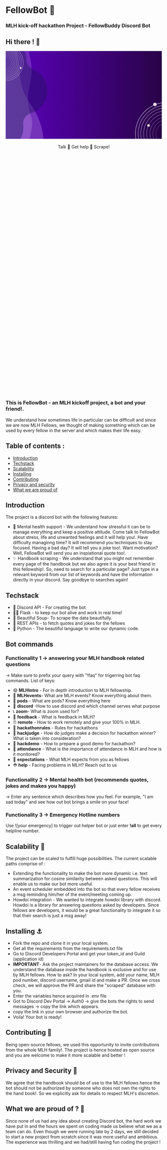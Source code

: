 # FellowBot 🤖
### MLH kick-off hackathon Project - FellowBuddy Discord Bot

## **Hi there ! :wave:**

![Cover](Fb.gif)
<div align="center" style="height : 800px">
Talk 💠 Get help 💠 Scrape!
                            </div>

### **This is FellowBot - an MLH kickoff project, a bot and your friend!.**

We understand how sometimes life in particular can be difficult and since we are now MLH Fellows, we thought of making something which can be used by every fellow in the server and which makes their life easy.

## Table of contents :
- [Introduction](#introduction)
- [Techstack](#techstack)
- [Scalability](#scalability)
- [Installing](#installing)
- [Contributing](#contributing)
- [Privacy and security](#privacy-and-security)
- [What we are proud of](#what-we-are-proud-of) 

## Introduction
The project is a discord bot with the following features:
- 🧠 Mental health support - We understand how stressful it can be to manage everything and keep a positive attitude. Come talk to FellowBot about stress, life and unwanted feelings and it will help you!. Have difficulty managinng time? It will recommend you techniques to stay focused. Having a bad day? It will tell you a joke too!. Want motivation? Well, FellowBot will send you an inspiational quote too!.
- ✨ Handbook scraping - We understand that you might not remember every page of the handbook but we also agree it is your best friend in this fellowship!. So, need to search for a particular page? Just type in a relevant keyword from our list of keywords and have the information directly in your discord. Say goodbye to searches again!


## Techstack
- 🤖 Discord API - For creating the bot
- 🧑‍💻 Flask - to keep our bot alive and work in real time!
- 🥣 Beautiful Soup- To scrape the data beautifully.
- 🛌 REST APIs - to fetch quotes and jokes for the fellows
- 🐍 Python - The beautiful language to write our dynamic code.

## Bot commands
### Functionality 1 -> answering your MLH handbook related questions
-> Make sure to prefix your query with "!faq" for trigerring bot faq commands. List of keys:
- 😄 **MLHintro** - For in depth introduction to MLH fellowship.
- 🌲 **MLHevents**- What are MLH events? Know everything about them.
- 🚂 **pods** - What are pods? Know everything here
- 📱 **discord** -How to use discord and which channel serves what purpose
- 📞 **zoom**- What is zoom used for?
- 📢 **feedback** - What is feedback in MLH?
- ⏰ **remote** - How to work remotely and give your 100% in MLH.
- 📏 **hackathonrules** - Rules for hackathons
- 🥇 **hackjudge** - How do judges make a decision for hackathon winner? What is taken into consideration?
- 💯 **hackdemo** - How to prepare a good demo for hackathon?
- 🙋 **attendance** - What is the importance of attendance in MLH and how is it monitored?
- 💁 **expectations** - What MLH expects from you as fellows
- ⛑️ **help** - Facing problems in MLH? Reach out to us


### Functionality 2 -> Mental health bot (recommends quotes, jokes and makes you happy)
-> Enter any sentence which describes how you feel. For example, "I am sad today" and see how out bot brings a smile on your face!

### Functionality 3 -> Emergency Hotline numbers 
Use ![your emergency] to trigger out helper bot or just enter **!all** to get every helpline number.

## Scalability 🌺
The project can be scaled to fulfill huge possibilities. The current scalable paths comprise of :
- Extending the functionality to make the bot more dynamic i.e. text summarization for cosine similarity between asked questions. This will enable us to make our bot more useful.
- An event scheduler embedded into the bot so that every fellow receives a msg reminding him/her of the event/meeting coming up.
- Howdoi integration - We wanted to integrate howdoi library with discord. Howdoi is a library for answering questions asked by developers. Since fellows are developers, it would be a great functionality to integrate it so that their search is just a msg away!

## Installing ⚓
- Fork the repo and clone it in your local system.
- Get all the requirements from the requirements.txt file
- Go to Discord Developers Portal and get your token_id and Guild (application id)
- **IMPORTANT**- Ask the project maintainers for the database access. We understand the database inside the handbook is exclusive and for use by MLH fellows. How to ask? In your local system, add your name, MLH pod number, discord username, gmail id and make a PR. Once we cross check, we will approve the PR and share the "scraped" database with you.
- Enter the variables hence acquired in .env file
- Got to Discord Dev Portal -> Auth0  -> give the bots the rights to send messages -> copy the link which appears.
- copy the link in your own browser and authorize the bot.
- Voila! Your bot is ready!

## Contributing 👬
Being open-source fellows, we used this opportunity to invite contributions from the whole MLH family!. The project is hence hosted as open source and you are welcome to make it more scalable and better !

## Privacy and Security 🔐
We agree that the handbook should be of use to the MLH fellows hence the bot should not be authorized by someone who does not own the rights to the hand book!. So we explicitly ask for details to respect MLH's discretion.

## What we are proud of ? 🥳
Since none of us had any idea about creating Discord bot, the hard work we have put in and the hours we spent on coding made us believe what we as a team can do. Even though we were running late by 2 days, we still decided to start a new project from scratch since it was more useful and ambitious. The experience was thrilling and we had/still having fun coding the project !
